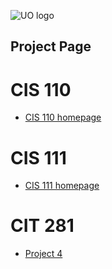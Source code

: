 

![UO logo](https://around.uoregon.edu/sites/around2.uoregon.edu/files/field/image/uo_logo_green_on_white_2.jpg)


## Project Page

# **CIS 110**
  * [CIS 110 homepage](http://pages.uoregon.edu/cdrath/110/)
# **CIS 111**
  * [CIS 111 homepage](http://pages.uoregon.edu/cdrath/111/)
# **CIT 281**
  * [Project 4](https://uo-cit.github.io/project-4-cdrath22/)
